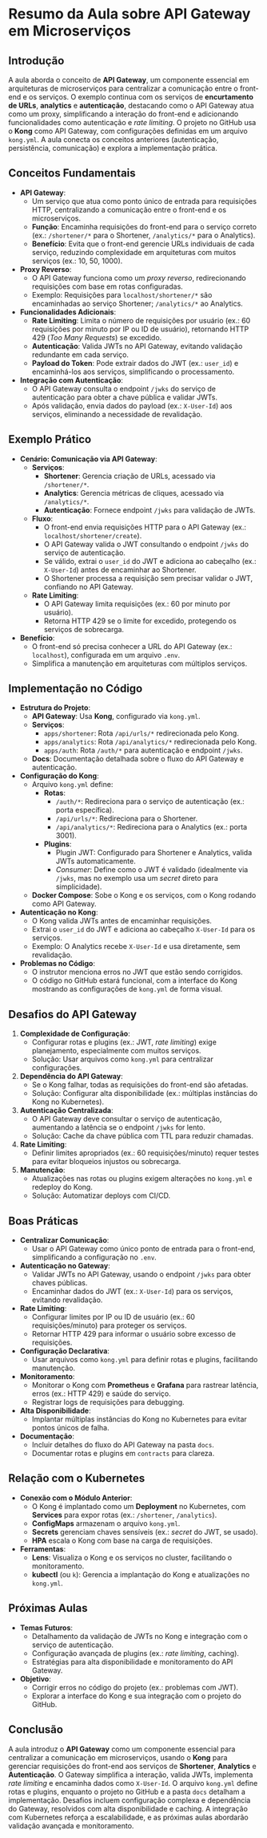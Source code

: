 # Resumo da Aula sobre API Gateway em Microserviços

## Introdução
A aula aborda o conceito de **API Gateway**, um componente essencial em arquiteturas de microserviços para centralizar a comunicação entre o front-end e os serviços. O exemplo continua com os serviços de **encurtamento de URLs**, **analytics** e **autenticação**, destacando como o API Gateway atua como um proxy, simplificando a interação do front-end e adicionando funcionalidades como autenticação e *rate limiting*. O projeto no GitHub usa o **Kong** como API Gateway, com configurações definidas em um arquivo `kong.yml`. A aula conecta os conceitos anteriores (autenticação, persistência, comunicação) e explora a implementação prática.

## Conceitos Fundamentais
- **API Gateway**:
  - Um serviço que atua como ponto único de entrada para requisições HTTP, centralizando a comunicação entre o front-end e os microserviços.
  - **Função**: Encaminha requisições do front-end para o serviço correto (ex.: `/shortener/*` para o Shortener, `/analytics/*` para o Analytics).
  - **Benefício**: Evita que o front-end gerencie URLs individuais de cada serviço, reduzindo complexidade em arquiteturas com muitos serviços (ex.: 10, 50, 1000).
- **Proxy Reverso**:
  - O API Gateway funciona como um *proxy reverso*, redirecionando requisições com base em rotas configuradas.
  - Exemplo: Requisições para `localhost/shortener/*` são encaminhadas ao serviço Shortener; `/analytics/*` ao Analytics.
- **Funcionalidades Adicionais**:
  - **Rate Limiting**: Limita o número de requisições por usuário (ex.: 60 requisições por minuto por IP ou ID de usuário), retornando HTTP 429 (*Too Many Requests*) se excedido.
  - **Autenticação**: Valida JWTs no API Gateway, evitando validação redundante em cada serviço.
  - **Payload do Token**: Pode extrair dados do JWT (ex.: `user_id`) e encaminhá-los aos serviços, simplificando o processamento.
- **Integração com Autenticação**:
  - O API Gateway consulta o endpoint `/jwks` do serviço de autenticação para obter a chave pública e validar JWTs.
  - Após validação, envia dados do payload (ex.: `X-User-Id`) aos serviços, eliminando a necessidade de revalidação.

## Exemplo Prático
- **Cenário: Comunicação via API Gateway**:
  - **Serviços**:
    - **Shortener**: Gerencia criação de URLs, acessado via `/shortener/*`.
    - **Analytics**: Gerencia métricas de cliques, acessado via `/analytics/*`.
    - **Autenticação**: Fornece endpoint `/jwks` para validação de JWTs.
  - **Fluxo**:
    - O front-end envia requisições HTTP para o API Gateway (ex.: `localhost/shortener/create`).
    - O API Gateway valida o JWT consultando o endpoint `/jwks` do serviço de autenticação.
    - Se válido, extrai o `user_id` do JWT e adiciona ao cabeçalho (ex.: `X-User-Id`) antes de encaminhar ao Shortener.
    - O Shortener processa a requisição sem precisar validar o JWT, confiando no API Gateway.
  - **Rate Limiting**:
    - O API Gateway limita requisições (ex.: 60 por minuto por usuário).
    - Retorna HTTP 429 se o limite for excedido, protegendo os serviços de sobrecarga.
- **Benefício**:
  - O front-end só precisa conhecer a URL do API Gateway (ex.: `localhost`), configurada em um arquivo `.env`.
  - Simplifica a manutenção em arquiteturas com múltiplos serviços.

## Implementação no Código
- **Estrutura do Projeto**:
  - **API Gateway**: Usa **Kong**, configurado via `kong.yml`.
  - **Serviços**:
    - `apps/shortener`: Rota `/api/urls/*` redirecionada pelo Kong.
    - `apps/analytics`: Rota `/api/analytics/*` redirecionada pelo Kong.
    - `apps/auth`: Rota `/auth/*` para autenticação e endpoint `/jwks`.
  - **Docs**: Documentação detalhada sobre o fluxo do API Gateway e autenticação.
- **Configuração do Kong**:
  - Arquivo `kong.yml` define:
    - **Rotas**:
      - `/auth/*`: Redireciona para o serviço de autenticação (ex.: porta específica).
      - `/api/urls/*`: Redireciona para o Shortener.
      - `/api/analytics/*`: Redireciona para o Analytics (ex.: porta 3001).
    - **Plugins**:
      - Plugin JWT: Configurado para Shortener e Analytics, valida JWTs automaticamente.
      - *Consumer*: Define como o JWT é validado (idealmente via `/jwks`, mas no exemplo usa um *secret* direto para simplicidade).
  - **Docker Compose**: Sobe o Kong e os serviços, com o Kong rodando como API Gateway.
- **Autenticação no Kong**:
  - O Kong valida JWTs antes de encaminhar requisições.
  - Extrai o `user_id` do JWT e adiciona ao cabeçalho `X-User-Id` para os serviços.
  - Exemplo: O Analytics recebe `X-User-Id` e usa diretamente, sem revalidação.
- **Problemas no Código**:
  - O instrutor menciona erros no JWT que estão sendo corrigidos.
  - O código no GitHub estará funcional, com a interface do Kong mostrando as configurações de `kong.yml` de forma visual.

## Desafios do API Gateway
1. **Complexidade de Configuração**:
   - Configurar rotas e plugins (ex.: JWT, *rate limiting*) exige planejamento, especialmente com muitos serviços.
   - Solução: Usar arquivos como `kong.yml` para centralizar configurações.
2. **Dependência do API Gateway**:
   - Se o Kong falhar, todas as requisições do front-end são afetadas.
   - Solução: Configurar alta disponibilidade (ex.: múltiplas instâncias do Kong no Kubernetes).
3. **Autenticação Centralizada**:
   - O API Gateway deve consultar o serviço de autenticação, aumentando a latência se o endpoint `/jwks` for lento.
   - Solução: Cache da chave pública com TTL para reduzir chamadas.
4. **Rate Limiting**:
   - Definir limites apropriados (ex.: 60 requisições/minuto) requer testes para evitar bloqueios injustos ou sobrecarga.
5. **Manutenção**:
   - Atualizações nas rotas ou plugins exigem alterações no `kong.yml` e redeploy do Kong.
   - Solução: Automatizar deploys com CI/CD.

## Boas Práticas
- **Centralizar Comunicação**:
  - Usar o API Gateway como único ponto de entrada para o front-end, simplificando a configuração no `.env`.
- **Autenticação no Gateway**:
  - Validar JWTs no API Gateway, usando o endpoint `/jwks` para obter chaves públicas.
  - Encaminhar dados do JWT (ex.: `X-User-Id`) para os serviços, evitando revalidação.
- **Rate Limiting**:
  - Configurar limites por IP ou ID de usuário (ex.: 60 requisições/minuto) para proteger os serviços.
  - Retornar HTTP 429 para informar o usuário sobre excesso de requisições.
- **Configuração Declarativa**:
  - Usar arquivos como `kong.yml` para definir rotas e plugins, facilitando manutenção.
- **Monitoramento**:
  - Monitorar o Kong com **Prometheus** e **Grafana** para rastrear latência, erros (ex.: HTTP 429) e saúde do serviço.
  - Registrar logs de requisições para debugging.
- **Alta Disponibilidade**:
  - Implantar múltiplas instâncias do Kong no Kubernetes para evitar pontos únicos de falha.
- **Documentação**:
  - Incluir detalhes do fluxo do API Gateway na pasta `docs`.
  - Documentar rotas e plugins em `contracts` para clareza.

## Relação com o Kubernetes
- **Conexão com o Módulo Anterior**:
  - O Kong é implantado como um **Deployment** no Kubernetes, com **Services** para expor rotas (ex.: `/shortener`, `/analytics`).
  - **ConfigMaps** armazenam o arquivo `kong.yml`.
  - **Secrets** gerenciam chaves sensíveis (ex.: *secret* do JWT, se usado).
  - **HPA** escala o Kong com base na carga de requisições.
- **Ferramentas**:
  - **Lens**: Visualiza o Kong e os serviços no cluster, facilitando o monitoramento.
  - **kubectl** (ou `k`): Gerencia a implantação do Kong e atualizações no `kong.yml`.

## Próximas Aulas
- **Temas Futuros**:
  - Detalhamento da validação de JWTs no Kong e integração com o serviço de autenticação.
  - Configuração avançada de plugins (ex.: *rate limiting*, caching).
  - Estratégias para alta disponibilidade e monitoramento do API Gateway.
- **Objetivo**:
  - Corrigir erros no código do projeto (ex.: problemas com JWT).
  - Explorar a interface do Kong e sua integração com o projeto do GitHub.

## Conclusão
A aula introduz o **API Gateway** como um componente essencial para centralizar a comunicação em microserviços, usando o **Kong** para gerenciar requisições do front-end aos serviços de **Shortener**, **Analytics** e **Autenticação**. O Gateway simplifica a interação, valida JWTs, implementa *rate limiting* e encaminha dados como `X-User-Id`. O arquivo `kong.yml` define rotas e plugins, enquanto o projeto no GitHub e a pasta `docs` detalham a implementação. Desafios incluem configuração complexa e dependência do Gateway, resolvidos com alta disponibilidade e caching. A integração com Kubernetes reforça a escalabilidade, e as próximas aulas abordarão validação avançada e monitoramento.